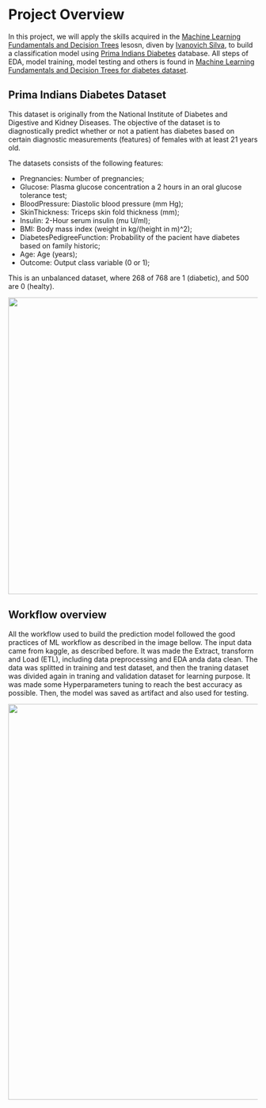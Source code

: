 # Project Overview

In this project, we will apply the skills acquired in the [Machine Learning Fundamentals and Decision Trees](https://github.com/ivanovitchm/ppgeecmachinelearning/tree/main/lessons/week_02/sources) lesosn, diven by [Ivanovich Silva](https://github.com/ivanovitchm), to build a classification model using [Prima Indians Diabetes](https://www.kaggle.com/datasets/uciml/pima-indians-diabetes-database) database. All steps of EDA, model training, model testing and others is found in [Machine Learning Fundamentals and Decision Trees for diabetes dataset](https://github.com/mateusArnaudGoldbarg/diabetes_decision_tree).

## Prima Indians Diabetes Dataset

This dataset is originally from the National Institute of Diabetes and Digestive and Kidney Diseases. The objective of the dataset is to diagnostically predict whether or not a patient has diabetes based on certain diagnostic measurements (features) of females with at least 21 years old.

The datasets consists of the following features:

- Pregnancies: Number of pregnancies;
- Glucose: Plasma glucose concentration a 2 hours in an oral glucose tolerance test;
- BloodPressure: Diastolic blood pressure (mm Hg);
- SkinThickness: Triceps skin fold thickness (mm);
- Insulin: 2-Hour serum insulin (mu U/ml);
- BMI: Body mass index (weight in kg/(height in m)^2);
- DiabetesPedigreeFunction: Probability of the pacient have diabetes based on family historic;
- Age: Age (years);
- Outcome: Output class variable (0 or 1);

This is an unbalanced dataset, where 268 of 768 are 1 (diabetic), and 500 are 0 (healty).

<center><img width="600" src="images/prima.png"></center>

## Workflow overview

All the workflow used to build the prediction model followed the good practices of ML workflow as described in the image bellow. The input data came from kaggle, as described before. It was made the Extract, transform and Load (ETL), including data preprocessing and EDA anda data clean. The data was splitted in training and test dataset, and then the traning dataset was divided again in traning and validation dataset for learning purpose. It was made some Hyperparameters tuning to reach the best accuracy as possible. Then, the model was saved as artifact and also used for testing.

<center><img width="800" src="images/workflow.png"></center>
